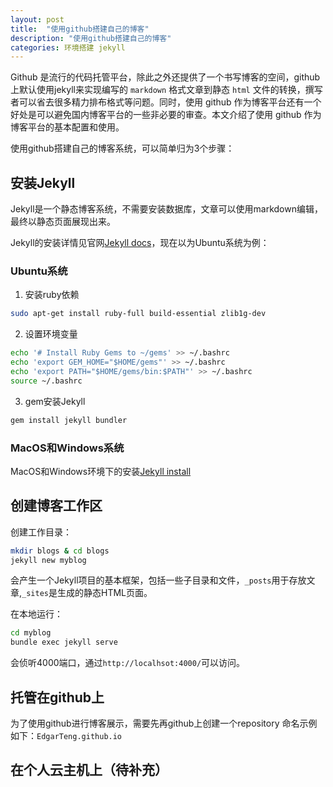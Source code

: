 ```yaml
---
layout: post
title:  "使用github搭建自己的博客"
description: "使用github搭建自己的博客"
categories: 环境搭建 jekyll
---
```

Github 是流行的代码托管平台，除此之外还提供了一个书写博客的空间，github上默认使用jekyll来实现编写的 `markdown` 格式文章到静态 `html` 文件的转换，撰写者可以省去很多精力排布格式等问题。同时，使用 github 作为博客平台还有一个好处是可以避免国内博客平台的一些非必要的审查。本文介绍了使用 github 作为博客平台的基本配置和使用。


使用github搭建自己的博客系统，可以简单归为3个步骤：

## 安装Jekyll 
Jekyll是一个静态博客系统，不需要安装数据库，文章可以使用markdown编辑，最终以静态页面展现出来。

Jekyll的安装详情见官网[Jekyll docs][jekyll-docs]，现在以为Ubuntu系统为例：

### Ubuntu系统
1. 安装ruby依赖
```sh
sudo apt-get install ruby-full build-essential zlib1g-dev
```

2. 设置环境变量
```sh
echo '# Install Ruby Gems to ~/gems' >> ~/.bashrc
echo 'export GEM_HOME="$HOME/gems"' >> ~/.bashrc
echo 'export PATH="$HOME/gems/bin:$PATH"' >> ~/.bashrc
source ~/.bashrc
```

3. gem安装Jekyll
```sh
gem install jekyll bundler
```

### MacOS和Windows系统
MacOS和Windows环境下的安装[Jekyll install][jekyll-install]

## 创建博客工作区

创建工作目录：
```sh
mkdir blogs & cd blogs
jekyll new myblog
```
会产生一个Jekyll项目的基本框架，包括一些子目录和文件，`_posts`用于存放文章,`_sites`是生成的静态HTML页面。

在本地运行：
```sh
cd myblog
bundle exec jekyll serve
```
会侦听4000端口，通过`http://localhsot:4000/`可以访问。

## 托管在github上
为了使用github进行博客展示，需要先再github上创建一个repository
命名示例如下：`EdgarTeng.github.io`


## 在个人云主机上（待补充）



[jekyll-docs]: https://jekyllrb.com/docs/
[jekyll-install]: https://jekyllrb.com/docs/installation/

